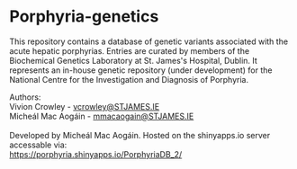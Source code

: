 # Porphyria-genetics
This repository contains a  database of genetic variants associated with the acute hepatic porphyrias. Entries are curated by members of the Biochemical Genetics Laboratory at St. James's Hospital, Dublin. It represents an in-house genetic repository (under development) for the  National Centre for the Investigation and Diagnosis of Porphyria.

Authors: <br />
Vivion Crowley - vcrowley@STJAMES.IE <br />
Micheál Mac Aogáin - mmacaogain@STJAMES.IE <br /> <br />
Developed by Micheál Mac Aogáin. Hosted on the shinyapps.io server accessable via: <br />
https://porphyria.shinyapps.io/PorphyriaDB_2/
